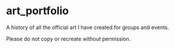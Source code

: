 # art_portfolio
A history of all the official art I have created for groups and events. 

Please do not copy or recreate without permission.
